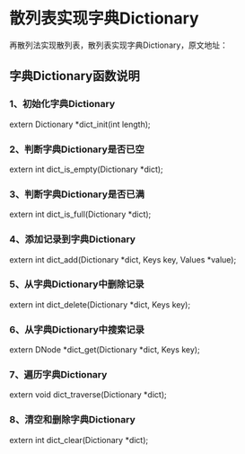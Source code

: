 # 散列表实现字典Dictionary
再散列法实现散列表，散列表实现字典Dictionary，原文地址：  

## 字典Dictionary函数说明
### 1、初始化字典Dictionary
extern Dictionary *dict_init(int length);

### 2、判断字典Dictionary是否已空
extern int dict_is_empty(Dictionary *dict);

### 3、判断字典Dictionary是否已满
extern int dict_is_full(Dictionary *dict);

### 4、添加记录到字典Dictionary
extern int dict_add(Dictionary *dict, Keys key, Values *value);

### 5、从字典Dictionary中删除记录
extern int dict_delete(Dictionary *dict, Keys key);

### 6、从字典Dictionary中搜索记录
extern DNode *dict_get(Dictionary *dict, Keys key);

### 7、遍历字典Dictionary
extern void dict_traverse(Dictionary *dict);

### 8、清空和删除字典Dictionary
extern int dict_clear(Dictionary *dict);

